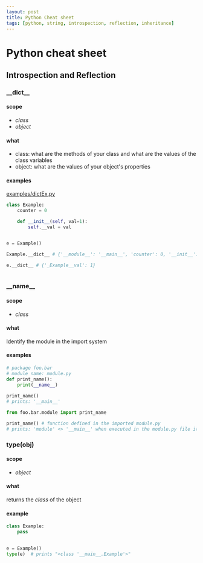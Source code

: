 ```yaml
---
layout: post
title: Python Cheat sheet
tags: [python, string, introspection, reflection, inheritance]
---
```


# Python cheat sheet

## Introspection and Reflection

### \_\_dict\_\_
#### scope
* _class_
* _object_

#### what
* class: what are the methods of your class and what are the values of the class variables
* object: what are the values of your object's properties

#### examples
[examples/dictEx.py](../examples/dictEx.py)
```python
class Example:
    counter = 0

    def __init__(self, val=1):
        self.__val = val


e = Example()

Example.__dict__ # {'__module__': '__main__', 'counter': 0, '__init__': <function Example.__init__ at 0x7fb01b097ea0>, '__dict__': <attribute '__dict__' of 'Example' objects>, '__weakref__': <attribute '__weakref__' of 'Example' objects>, '__doc__': None}

e.__dict__ # {'_Example__val': 1}
    
```

### \_\_name\_\_
#### scope
* _class_

#### what
Identify the module in the import system

#### examples
```python
# package foo.bar
# module name: module.py
def print_name():
    print(__name__)
    
print_name()
# prints: '__main__'
```

```python
from foo.bar.module import print_name

print_name() # function defined in the imported module.py
# prints: 'module' <> '__main__' when executed in the module.py file itself ^^
```

### type(obj)
#### scope
* _object_

#### what
returns the _class_ of the object

#### example
```python
class Example:
    pass
    

e = Example()
type(e)  # prints "<class '__main__.Example'>"
```